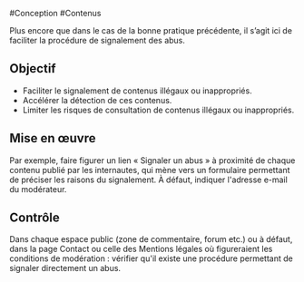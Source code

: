 
#Conception #Contenus

Plus encore que dans le cas de la bonne pratique précédente, il s’agit ici de faciliter la procédure de signalement des abus.

Objectif
--------

*   Faciliter le signalement de contenus illégaux ou inappropriés.
*   Accélérer la détection de ces contenus.
*   Limiter les risques de consultation de contenus illégaux ou inappropriés.

Mise en œuvre
-------------

Par exemple, faire figurer un lien « Signaler un abus » à proximité de chaque contenu publié par les internautes, qui mène vers un formulaire permettant de préciser les raisons du signalement. À défaut, indiquer l'adresse e-mail du modérateur.

Contrôle
--------

Dans chaque espace public (zone de commentaire, forum etc.) ou à défaut, dans la page Contact ou celle des Mentions légales où figureraient les conditions de modération : vérifier qu'il existe une procédure permettant de signaler directement un abus.
